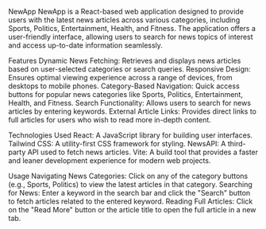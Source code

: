 NewApp
NewApp is a React-based web application designed to provide users with the latest news articles across various categories, including Sports, Politics, Entertainment, Health, and Fitness. The application offers a user-friendly interface, allowing users to search for news topics of interest and access up-to-date information seamlessly.

Features
Dynamic News Fetching: Retrieves and displays news articles based on user-selected categories or search queries.
Responsive Design: Ensures optimal viewing experience across a range of devices, from desktops to mobile phones.
Category-Based Navigation: Quick access buttons for popular news categories like Sports, Politics, Entertainment, Health, and Fitness.
Search Functionality: Allows users to search for news articles by entering keywords.
External Article Links: Provides direct links to full articles for users who wish to read more in-depth content.

Technologies Used
React: A JavaScript library for building user interfaces.
Tailwind CSS: A utility-first CSS framework for styling.
NewsAPI: A third-party API used to fetch news articles.
Vite: A build tool that provides a faster and leaner development experience for modern web projects.

Usage
Navigating News Categories: Click on any of the category buttons (e.g., Sports, Politics) to view the latest articles in that category.
Searching for News: Enter a keyword in the search bar and click the "Search" button to fetch articles related to the entered keyword.
Reading Full Articles: Click on the "Read More" button or the article title to open the full article in a new tab.
